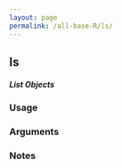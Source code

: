```yaml
---
layout: page
permalink: /all-base-R/ls/
---
```


## __ls__

#### _List Objects_

### Usage

### Arguments

### Notes

